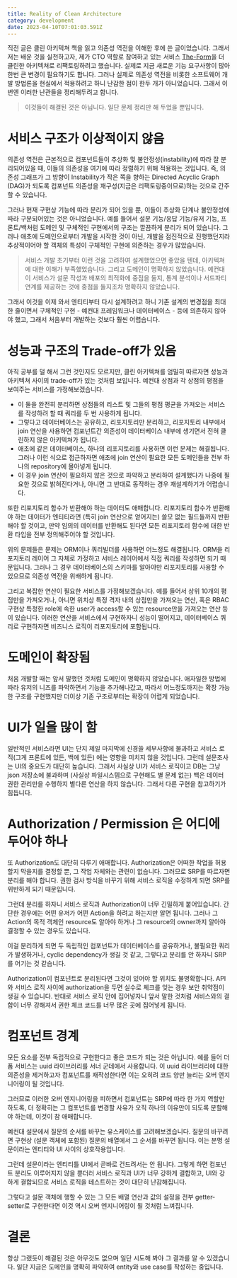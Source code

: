 ```yaml
---
title: Reality of Clean Architecture
category: development
date: 2023-04-10T07:01:03.591Z
---
```


직전 글은 클린 아키텍쳐 책을 읽고 의존성 역전을 이해한 후에 쓴 글이었습니다. 그래서 저는 배운 것을 실천하고자, 제가 CTO 역할로 참여하고 있는 서비스 [The-Form](https://the-form.io)을 더 클린한 아키텍쳐로 리팩토링하려고 했습니다. 실제로 지금 새로운 기능 요구사항이 많아 한번 큰 변경이 필요하기도 합니다. 그러나 실제로 의존성 역전을 비롯한 소프트웨어 개발 방법론을 현실에서 적용하려고 하니 난감한 점이 한두 개가 아니었습니다. 그래서 이번엔 이러한 난관들을 정리해두려고 합니다.

> 이것들이 해결된 것은 아닙니다. 일단 문제 정리만 해 두었을 뿐입니다.

# 서비스 구조가 이상적이지 않음

의존성 역전은 근본적으로 컴포넌트들이 추상화 및 불안정성(instability)에 따라 잘 분리되어있을 때, 이들의 의존성을 여기에 따라 정렬하기 위해 적용하는 것입니다. 즉, 의존성 그래프가 그 방향이 Instability가 작은 쪽을 향하는 Directed Acyclic Graph (DAG)가 되도록 컴포넌트 의존성을 재구성(지금은 리팩토링중이므로)하는 것으로 간주할 수 있습니다.

그러나 현재 구현상 기능에 따라 분리가 되어 있을 뿐, 이들이 추상화 단계나 불안정성에 따라 구분되어있는 것은 아니었습니다. 예를 들어서 설문 기능/응답 기능/유저 기능, 프론트/백처럼 도메인 및 구체적인 구현에서의 구조는 깔끔하게 분리가 되어 있습니다. 그러나 애초에 도메인으로부터 개발을 시작한 것이 아닌, 개발을 점진적으로 진행했던지라 추상적이어야 할 객체의 특성이 구체적인 구현에 의존하는 경우가 많았습니다.

> 서비스 개발 초기부터 이런 것을 고려하여 설계했었으면 좋았을 텐데, 아키텍쳐에 대한 이해가 부족했었습니다. 그리고 도메인이 명확하지 않았습니다. 예컨대 이 서비스가 설문 작성과 배포의 최적화에 중점을 둘지, 통계 분석이나 서드파티 연계를 제공하는 것에 중점을 둘지조차 명확하지 않았습니다.

그래서 이것을 이제 와서 엔티티부터 다시 설계하려고 하니 기존 설계의 변경점을 최대한 줄이면서 구체적인 구현 - 예컨대 프레임워크나 데이터베이스 - 등에 의존하지 않아야 했고, 그래서 처음부터 개발하는 것보다 훨씬 어렵습니다.

# 성능과 구조의 Trade-off가 있음

아직 공부를 덜 해서 그런 것인지도 모르지만, 클린 아키텍쳐를 엄밀히 따르자면 성능과 아키텍쳐 사이의 trade-off가 있는 것처럼 보입니다. 예컨대 상점과 각 상점의 평점을 보여주는 서비스를 가정해보겠습니다.

- 이 둘을 완전히 분리하면 상점들의 리스트 및 그들의 평점 평균을 가져오는 서비스를 작성하려 할 때 쿼리를 두 번 사용하게 됩니다.
- 그렇다고 데이터베이스는 공유하고, 리포지토리만 분리하고, 리포지토리 내부에서 join 연산을 사용하면 컴포넌트간 의존성이 데이터베이스 내부에 생기면서 전혀 클린하지 않은 아키텍쳐가 됩니다.
- 애초에 같은 데이터베이스, 하나의 리포지토리를 사용하면 이런 문제는 해결됩니다. 그러나 이런 식으로 접근하자면 애초에 join 연산이 필요한 모든 도메인들을 전부 하나의 repository에 몰아넣게 됩니다.
- 이 경우 join 연산이 필요하지 않은 것으로 파악하고 분리하여 설계했다가 나중에 필요한 것으로 밝혀진다거나, 아니면 그 반대로 동작하는 경우 재설계하기가 어렵습니다.

또한 리포지토리 함수가 반환해야 하는 데이터도 애매합니다. 리포지토리 함수가 반환해야 하는 데이터가 엔티티라면 (특히 join 연산으로 얻어지는) 쓸모 없는 필드들까지 반환해야 할 것이고, 만약 임의의 데이터를 반환해도 된다면 모든 리포지토리 함수에 대한 반환 타입을 전부 정의해주어야 할 것입니다.

위의 문제들은 문제는 ORM이나 쿼리빌더를 사용하면 어느정도 해결됩니다. ORM을 리포지토리 레이어 그 자체로 가정하고 서비스 레이어에서 직접 쿼리를 작성하면 되기 때문입니다. 그러나 그 경우 데이터베이스의 스키마를 알아야만 리포지토리를 사용할 수 있으므로 의존성 역전을 위배하게 됩니다.

그리고 복잡한 연산이 필요한 서비스를 가정해보겠습니다. 예를 들어서 상위 10개의 평점만을 가져오거나, 아니면 위치상 특정 격자 내의 상점만을 가져오는 연산, 혹은 RBAC 구현상 특정한 role에 속한 user가 access할 수 있는 resource만을 가져오는 연산 등이 있습니다. 이러한 연산을 서비스에서 구현하자니 성능이 떨어지고, 데이터베이스 쿼리로 구현하자면 비즈니스 로직이 리포지토리에 포함됩니다.

# 도메인이 확장됨

처음 개발할 때는 앞서 말했던 것처럼 도메인이 명확하지 않았습니다. 애자일한 방법에 따라 유저의 니즈를 파악하면서 기능을 추가해나갔고, 따라서 어느정도까지는 확장 가능한 구조를 구현했지만 더이상 기존 구조로부터는 확장이 어렵게 되었습니다.

# UI가 일을 많이 함

일반적인 서비스라면 UI는 단지 제일 마지막에 신경쓸 세부사항에 불과하고 서비스 로직(그게 프론트에 있든, 백에 있든) 에는 영향을 미치지 않을 것입니다. 그런데 설문조사는 UI의 중요도가 대단히 높습니다. 그래서 사실상 UI가 서비스 로직이고 DB는 그냥 json 저장소에 불과하며 (사실상 파일시스템으로 구현해도 별 문제 없는) 백은 데이터 권한 관리만을 수행하지 별다른 연산을 하지 않습니다. 그래서 다른 구현을 참고하기가 힘듭니다.

# Authorization / Permission 은 어디에 두어야 하나

또 Authorization도 대단히 다루기 애매합니다. Authorization은 어떠한 작업을 허용할지 막을지를 결정할 뿐, 그 작업 자체와는 관련이 없습니다. 그러므로 SRP를 따르자면 분리를 해야 합니다. 권한 검사 방식을 바꾸기 위해 서비스 로직을 수정하게 되면 SRP를 위반하게 되기 때문입니다.

그런데 분리를 하자니 서비스 로직과 Authorization이 너무 긴밀하게 붙어있습니다. 간단한 경우에는 어떤 유저가 어떤 Action을 하려고 하는지만 알면 됩니다. 그러나 그 Action의 목적 객체인 resource도 알아야 하거나 그 resource의 owner까지 알아야 결정할 수 있는 경우도 있습니다.

이걸 분리하게 되면 두 독립적인 컴포넌트가 데이터베이스를 공유하거나, 불필요한 쿼리가 발생하거나, cyclic dependency가 생길 것 같고, 그렇다고 분리를 안 하자니 SRP를 어기는 것 같습니다.

Authorization이 컴포넌트로 분리된다면 그것이 있어야 할 위치도 불명확합니다. API와 서비스 로직 사이에 authorization을 두면 실수로 체크를 잊는 경우 보안 취약점이 생길 수 있습니다. 반대로 서비스 로직 안에 집어넣자니 앞서 말한 것처럼 서비스와의 결합이 너무 강해져서 권한 체크 코드를 너무 많은 곳에 집어넣게 됩니다.

# 컴포넌트 경계

모든 요소를 전부 독립적으로 구현한다고 좋은 코드가 되는 것은 아닙니다. 예를 들어 더폼 서비스는 uuid 라이브러리를 서너 군데에서 사용합니다. 이 uuid 라이브러리에 대한 의존성을 제거하고자 컴포넌트를 재작성한다면 이는 오히려 코드 양만 늘리는 오버 엔지니어링이 될 것입니다.

그러므로 이러한 오버 엔지니어링을 피하면서 컴포넌트는 SRP에 따라 한 가지 역할만 하도록, 더 정확히는 그 컴포넌트를 변경할 사유가 오직 하나의 이유만이 되도록 분할해야 하는데, 이것이 참 애매합니다.

예컨대 설문에서 질문의 순서를 바꾸는 유스케이스를 고려해보겠습니다. 질문의 바꾸려면 구현상 (설문 객체에 포함된) 질문의 배열에서 그 순서를 바꾸면 됩니다. 이는 분명 설문이라는 엔티티와 UI 사이의 상호작용입니다.

그런데 설문이라는 엔티티틀 UI에서 곧바로 건드려서는 안 됩니다. 그렇게 하면 컴포넌트 분리도 이루어지지 않을 뿐더러 서비스 로직과 UI가 너무 강하게 결합하고, UI와 강하게 결합되므로 서비스 로직을 테스트하는 것이 대단히 난감해집니다.

그렇다고 설문 객체에 행할 수 있는 그 모든 배열 연산과 값의 설정을 전부 getter-setter로 구현한다면 이것 역시 오버 엔지니어링이 될 것처럼 느껴집니다.

# 결론

항상 그랬듯이 해결된 것은 아무것도 없으며 일단 시도해 봐야 그 결과를 알 수 있겠습니다. 일단 지금은 도메인을 명확히 파악하여 entity와 use case를 작성하는 중입니다.
